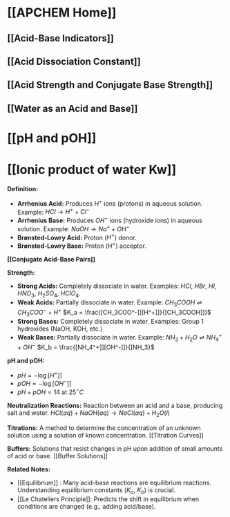 # [[APCHEM Home]]

## [[Acid-Base Indicators]]

## [[Acid Dissociation Constant]]
## [[Acid Strength and Conjugate Base Strength]]
## [[Water as an Acid and Base]]
# [[pH and pOH]]
# [[Ionic product of water Kw]]
**Definition:**

* **Arrhenius Acid:** Produces $H^+$ ions (protons) in aqueous solution.  Example: $HCl \rightarrow H^+ + Cl^-$
* **Arrhenius Base:** Produces $OH^-$ ions (hydroxide ions) in aqueous solution. Example: $NaOH \rightarrow Na^+ + OH^-$
* **Brønsted-Lowry Acid:**  Proton ($H^+$) donor.
* **Brønsted-Lowry Base:** Proton ($H^+$) acceptor.

**[[Conjugate Acid-Base Pairs]]**

**Strength:**

* **Strong Acids:** Completely dissociate in water. Examples: $HCl$, $HBr$, $HI$, $HNO_3$, $H_2SO_4$, $HClO_4$.
* **Weak Acids:** Partially dissociate in water.  Example: $CH_3COOH \rightleftharpoons CH_3COO^- + H^+$   $K_a = \frac{[CH_3COO^-]][H^+]]}{[CH_3COOH]]}$
* **Strong Bases:** Completely dissociate in water. Examples: Group 1 hydroxides (NaOH, KOH, etc.)
* **Weak Bases:** Partially dissociate in water. Example: $NH_3 + H_2O \rightleftharpoons NH_4^+ + OH^-$  $K_b = \frac{[NH_4^+]][OH^-]]}{[NH_3}$


**pH and pOH:**

* $pH = -\log[H^+]]$
* $pOH = -\log[OH^-]]$
* $pH + pOH = 14$ at $25^\circ C$

**Neutralization Reactions:** Reaction between an acid and a base, producing salt and water.
$HCl(aq) + NaOH(aq) \rightarrow NaCl(aq) + H_2O(l)$

**Titrations:**  A method to determine the concentration of an unknown solution using a solution of known concentration.  [[Titration Curves]]

**Buffers:** Solutions that resist changes in pH upon addition of small amounts of acid or base.  [[Buffer Solutions]]

**Related Notes:**

* [[Equilibrium]] :  Many acid-base reactions are equilibrium reactions. Understanding equilibrium constants ($K_a$, $K_b$) is crucial.
* [[Le Chateliers Principle]]:  Predicts the shift in equilibrium when conditions are changed (e.g., adding acid/base).


